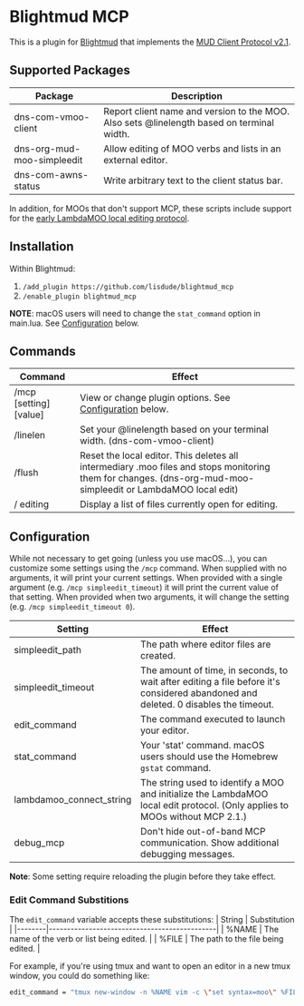 # Blightmud MCP

This is a plugin for [Blightmud](https://github.com/Blightmud/Blightmud.git) that implements the [MUD Client Protocol v2.1](http://www.moo.mud.org/mcp2/mcp2.html).

## Supported Packages
| Package                   | Description                                                                                           |
| --------------------------|-------------------------------------------------------------------------------------------------------|
|dns-com-vmoo-client        | Report client name and version to the MOO. Also sets @linelength based on terminal width.             |
|dns-org-mud-moo-simpleedit | Allow editing of MOO verbs and lists in an external editor.                                           |
|dns-com-awns-status        | Write arbitrary text to the client status bar.                                                        |

In addition, for MOOs that don't support MCP, these scripts include support for the [early LambdaMOO local editing protocol](https://lisdude.com/moo/localEditing.moo).

## Installation
Within Blightmud:
1. `/add_plugin https://github.com/lisdude/blightmud_mcp`
2. `/enable_plugin blightmud_mcp`

**NOTE**: macOS users will need to change the `stat_command` option in main.lua. See [Configuration](#configuration) below.

## Commands
| Command  | Effect                                                                                                                                                                     |
| ---------|----------------------------------------------------------------------------------------------------------------------------------------------------------------------------|
| /mcp [setting] [value] | View or change plugin options. See [Configuration](#configuration) below.                                                                                    |
| /linelen               | Set your @linelength based on your terminal width. (dns-com-vmoo-client)                                                                                     |
| /flush                 | Reset the local editor. This deletes all intermediary .moo files and stops monitoring them for changes. (dns-org-mud-moo-simpleedit or LambdaMOO local edit) |
| / editing              | Display a list of files currently open for editing. |

## Configuration
While not necessary to get going (unless you use macOS...), you can customize some settings using the `/mcp` command. When supplied with no arguments, it will print your current settings. When provided with a single argument (e.g. `/mcp simpleedit_timeout`) it will print the current value of that setting. When provided when two arguments, it will change the setting (e.g. `/mcp simpleedit_timeout 0`).

| Setting                  | Effect                                                                                                                             |
| -------------------------|------------------------------------------------------------------------------------------------------------------------------------|
| simpleedit_path          | The path where editor files are created.                                                                                           |
| simpleedit_timeout       | The amount of time, in seconds, to wait after editing a file before it's considered abandoned and deleted. 0 disables the timeout. |
| edit_command             | The command executed to launch your editor.                                                                                        |
| stat_command             | Your 'stat' command. macOS users should use the Homebrew `gstat` command.                                                          |
| lambdamoo_connect_string | The string used to identify a MOO and initialize the LambdaMOO local edit protocol. (Only applies to MOOs without MCP 2.1.)        |
| debug_mcp                | Don't hide out-of-band MCP communication. Show additional debugging messages.                                                      |

**Note**: Some setting require reloading the plugin before they take effect.

### Edit Command Substitions
The `edit_command` variable accepts these substitutions:
| String | Substitution                                 |
|--------|----------------------------------------------|
| %NAME  | The name of the verb or list being edited.   |
| %FILE  | The path to the file being edited.           |

For example, if you're using tmux and want to open an editor in a new tmux window, you could do something like:

```bash
edit_command = "tmux new-window -n %NAME vim -c \"set syntax=moo\" %FILE"
```
